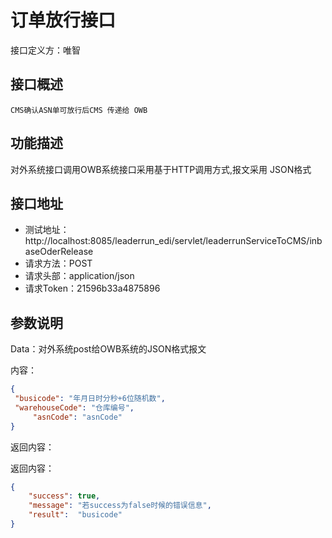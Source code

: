 # 订单放行接口

接口定义方：唯智

## 接口概述

    CMS确认ASN单可放行后CMS 传递给 OWB

## 功能描述

  对外系统接口调用OWB系统接口采用基于HTTP调用方式,报文采用 JSON格式
  
## 接口地址  
  
  * 测试地址：http://localhost:8085/leaderrun_edi/servlet/leaderrunServiceToCMS/inbaseOderRelease
  * 请求方法：POST
  * 请求头部：application/json
  * 请求Token：21596b33a4875896
  
 
## 参数说明
  
  Data：对外系统post给OWB系统的JSON格式报文 
  
    
  内容：
   ```json
{
	"busicode": "年月日时分秒+6位随机数",
	"warehouseCode": "仓库编号",
        "asnCode": "asnCode"
}
```
      	 
返回内容：

返回内容：

```json
{
    "success": true,
    "message": "若success为false时候的错误信息",
    "result":  "busicode"
}
```
